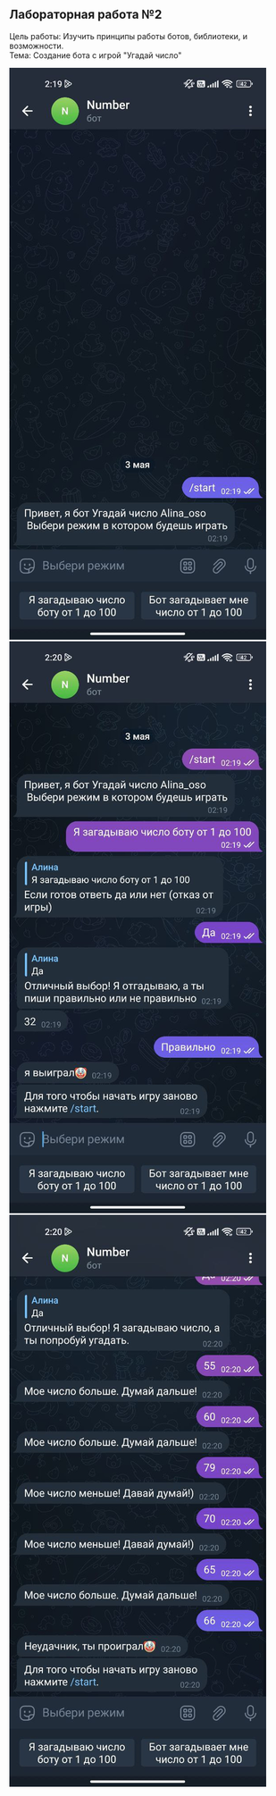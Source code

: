 ## Лабораторная работа №2
Цель работы: Изучить принципы работы ботов, библиотеки, и возможности.<br>
Тема: Создание бота с игрой "Угадай число"



![img.png](img.png)
![img_1.png](img_1.png)
![img_2.png](img_2.png)
